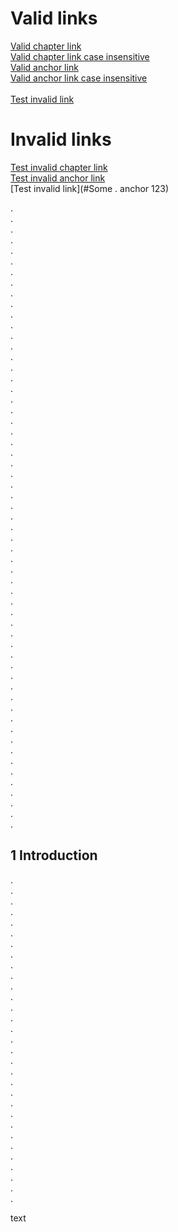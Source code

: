
# Valid links
[Valid chapter link](#1-introduction) <br>
[Valid chapter link case insensitive](#1-Introduction) <br>
[Valid anchor link](#introduction_anchor) <br>
[Valid anchor link case insensitive](#Introduction_Anchor) <br><br>
[Test invalid link](#Some_anchor) <br>


# Invalid links
[Test invalid chapter link](#1-invalid) <br>
[Test invalid anchor link](#invalid_anchor) <br>
[Test invalid link](#Some . anchor 123) <br>

.<br>
.<br>
.<br>
.<br>
.<br>
.<br>
.<br>
.<br>
.<br>
.<br>
.<br>
.<br>
.<br>
.<br>
.<br>
.<br>
.<br>
.<br>
.<br>
.<br>
.<br>
.<br>
.<br>
.<br>
.<br>
.<br>
.<br>
.<br>
.<br>
.<br>
.<br>
.<br>
.<br>
.<br>
.<br>
.<br>
.<br>
.<br>
.<br>
.<br>
.<br>
.<br>
.<br>
.<br>
.<br>
.<br>
.<br>
.<br>
.<br>
.<br>
.<br>
.<br>
.<br>
.<br>
.<br>
.<br>
.<br>
.<br>
.<br>

<a id="introduction_anchor"></a>
## 1 Introduction
.<br>
.<br>
.<br>
.<br>
.<br>
.<br>
.<br>
.<br>
.<br>
.<br>
.<br>
.<br>
.<br>
.<br>
.<br>
.<br>
.<br>
.<br>
.<br>
.<br>
.<br>
.<br>
.<br>
.<br>
.<br>
.<br>
.<br>
.<br>
.<br>
.<br>
.<br>

<a id="Some . anchor 123"></a>
<a id="some_anchor"></a>
text
